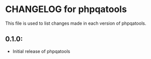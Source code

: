 # CHANGELOG for phpqatools

This file is used to list changes made in each version of phpqatools.

## 0.1.0:

* Initial release of phpqatools
